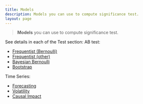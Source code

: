 ```yaml
---
title: Models
description: Models you can use to compute significance test.
layout: page
---
```


> **Models** you can use to compute significance test.

See details in each of the Test section:
AB test:
* [Frequentist (Bernoulli)]({{site.url}}/{{site.baseurl}}/core_app/old/impact/web_application/dashboard/models/frequentist/bernoulli)
* [Frequentist (other)]({{site.url}}/{{site.baseurl}}/core_app/old/impact/web_application/dashboard/models/frequentist/other)
* [Bayesian Bernoulli]({{site.url}}/{{site.baseurl}}/core_app/old/impact/web_application/dashboard/models/bayesian_bernoulli)
* [Bootstrap]({{site.url}}/{{site.baseurl}}/core_app/old/impact/web_application/dashboard/bootstrap)

Time Series:
* [Forecasting]({{site.url}}/{{site.baseurl}}/core_app/old/impact/web_application/dashboard/models/forecasting)
* [Volatility]({{site.url}}/{{site.baseurl}}/core_app/old/impact/web_application/dashboard/volatility)
* [Causal Impact]({{site.url}}/{{site.baseurl}}/core_app/old/impact/web_application/dashboard/causal_impact)
